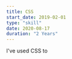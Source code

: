 ```yaml
---
title: CSS
start_date: 2019-02-01
type: "skill"
date: 2020-08-17
duration: "2 Years"
---
```


I've used CSS to 
